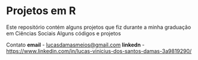 # Projetos em R
Este repositório contém alguns projetos que fiz durante a minha graduação em Ciências Sociais 
Alguns códigos e projetos

 Contato 
 **email** - lucasdamasmeios@gmail.com
 **linkedn** - https://www.linkedin.com/in/lucas-vinicius-dos-santos-damas-3a9819290/

 

 
